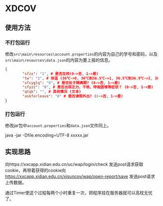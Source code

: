 # XDCOV
## 使用方法

### 不打包运行

修改`src\main\resources\account.properties`的内容为自己的学号和密码，以及`src\main\resources\data.json`的内容为要上报的信息。

```json
{
        "sfzx": "1", # 是否在校(0->否, 1->是)
        "tw": "1", # 体温 (36℃->0, 36℃到36.5℃->1, 36.5℃到36.9℃->2, 36.9℃到37℃.3->3, 37.3℃到38℃->4, 38℃到38.5℃->5, 38.5℃到39℃->6, 39℃到40℃->7, 40℃以上->8)
        "sfcyglq": "0", # 是否处于隔离期? (0->否, 1->是)
        "sfyzz": "0", # 是否出现乏力、干咳、呼吸困难等症状？ (0->否, 1->是)
        "qtqk": "", # 其他情况 (文本)
        "askforleave": "0" # 是否请假外出? (0->否, 1->是)
}
```

### 打包运行

修改jar包中`account.properties`和`data.json`文件同上。

java -jar -Dfile.encoding=UTF-8 xxxxx.jar

## 实现思路

向https://xxcapp.xidian.edu.cn/uc/wap/login/check 发送post请求获取cookie，再带着获得的cookie向 https://xxcapp.xidian.edu.cn/xisuncov/wap/open-report/save 发送post请求上传数据。

通过Timer使这个过程每两个小时重复一次，把程序挂在服务器就可以高枕无忧了。
